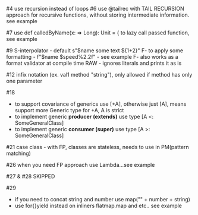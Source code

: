 #4 
use recursion instead of loops
#6
use @tailrec with TAIL RECURSION approach for recursive functions, without storing intermediate information. see example

#7
use def calledByName(x: => Long): Unit = { to lazy call passed function, see example 

#9
S-interpolator - default s"$name some text ${1+2}"
F- to apply some formatting - f"$name $speed%2.2f" - see example
F- also works as a format validator at compile time
RAW - ignores literals and prints it as is

#12
infix notation (ex. val1 method "string"), only allowed if method has only one parameter

#18
* to support covariance of generics use [+A], otherwise just [A], means support more Generic type for +A, A is strict
* to implement generic **producer (extends)** use type [A <: SomeGeneralClass]
* to implement generic **consumer (super)** use type [A >: SomeGeneralClass]

#21
case class - with FP, classes are stateless, needs to use in PM(pattern matching)

#26
when you need FP approach use Lambda...see example

#27 & #28 SKIPPED 

#29
* if you need to concat string and number use map("" + number + string)
* use for{}yield instead on inliners flatmap.map and etc.. see example




